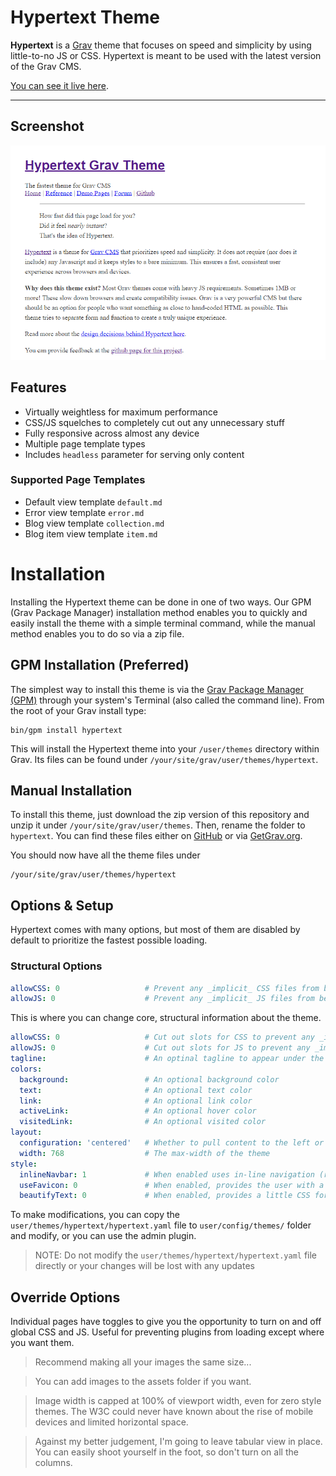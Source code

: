 # Hypertext Theme

**Hypertext** is a [Grav](http://github.com/getgrav/grav) theme that focuses on speed and simplicity by using little-to-no JS or CSS.  Hypertext is meant to be used with the latest version of the Grav CMS.

[You can see it live here](http://hypertext.artofthesmart.com).

---

## Screenshot

![The Hypertext theme keeps things minimal.](assets/screenshot.png)

## Features

* Virtually weightless for maximum performance
* CSS/JS squelches to completely cut out any unnecessary stuff
* Fully responsive across almost any device
* Multiple page template types
* Includes `headless` parameter for serving only content

### Supported Page Templates

* Default view template `default.md`
* Error view template `error.md`
* Blog view template `collection.md`
* Blog item view template `item.md`

# Installation

Installing the Hypertext theme can be done in one of two ways. Our GPM (Grav Package Manager) installation method enables you to quickly and easily install the theme with a simple terminal command, while the manual method enables you to do so via a zip file. 

## GPM Installation (Preferred)

The simplest way to install this theme is via the [Grav Package Manager (GPM)](http://learn.getgrav.org/advanced/grav-gpm) through your system's Terminal (also called the command line).  From the root of your Grav install type:

    bin/gpm install hypertext

This will install the Hypertext theme into your `/user/themes` directory within Grav. Its files can be found under `/your/site/grav/user/themes/hypertext`.

## Manual Installation

To install this theme, just download the zip version of this repository and unzip it under `/your/site/grav/user/themes`. Then, rename the folder to `hypertext`. You can find these files either on [GitHub](https://github.com/artofthesmart/hypertext) or via [GetGrav.org](http://getgrav.org/downloads/themes).

You should now have all the theme files under

    /your/site/grav/user/themes/hypertext

## Options & Setup

Hypertext comes with many options, but most of them are disabled by default to prioritize the fastest possible loading.

### Structural Options

```yaml
allowCSS: 0                   # Prevent any _implicit_ CSS files from being included (e.g. plugins).
allowJS: 0                    # Prevent any _implicit_ JS files from being included (e.g. plugins).
```

This is where you can change core, structural information about the theme.


```yaml
allowCSS: 0                   # Cut out slots for CSS to prevent any _implicit_ CSS from being included (e.g. plugins).
allowJS: 0                    # Cut out slots for JS to prevent any _implicit_ JS from being included (e.g. plugins).
tagline:                      # An optinal tagline to appear under the title of your website
colors:
  background:                 # An optional background color
  text:                       # An optional text color
  link:                       # An optional link color
  activeLink:                 # An optional hover color
  visitedLink:                # An optional visited color
layout:
  configuration: 'centered'   # Whether to pull content to the left or center it
  width: 768                  # The max-width of the theme
style:
  inlineNavbar: 1             # When enabled uses in-line navigation (rather than a list).
  useFavicon: 0               # When enabled, provides the user with a favicon if one is available.
  beautifyText: 0             # When enabled, provides a little CSS for better text spacing.
```

To make modifications, you can copy the `user/themes/hypertext/hypertext.yaml` file to `user/config/themes/` folder and modify, or you can use the admin plugin.

> NOTE: Do not modify the `user/themes/hypertext/hypertext.yaml` file directly or your changes will be lost with any updates

## Override Options
Individual pages have toggles to give you the opportunity to turn on and off global CSS and JS.  Useful for preventing plugins from loading except where you want them.

> Recommend making all your images the same size...

> You can add images to the assets folder if you want.

> Image width is capped at 100% of viewport width, even for zero style themes.  The W3C could never have known about the rise of mobile devices and limited horizontal space. 

> Against my better judgement, I'm going to leave tabular view in place. You can easily shoot yourself in the foot, so don't turn on all the columns.


